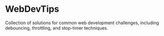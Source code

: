 # WebDevTips

Collection of solutions for common web development challenges, including debouncing, throttling, and stop-timer techniques.
